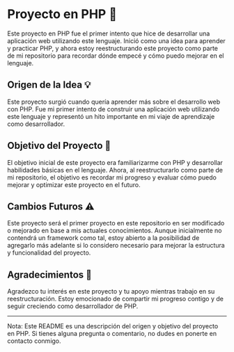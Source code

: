 # Proyecto en PHP 🚀

Este proyecto en PHP fue el primer intento que hice de desarrollar una aplicación web utilizando este lenguaje. Inició como una idea para aprender y practicar PHP, y ahora estoy reestructurando este proyecto como parte de mi repositorio para recordar dónde empecé y cómo puedo mejorar en el lenguaje.

## Origen de la Idea 💡

Este proyecto surgió cuando quería aprender más sobre el desarrollo web con PHP. Fue mi primer intento de construir una aplicación web utilizando este lenguaje y representó un hito importante en mi viaje de aprendizaje como desarrollador.

## Objetivo del Proyecto 🎯

El objetivo inicial de este proyecto era familiarizarme con PHP y desarrollar habilidades básicas en el lenguaje. Ahora, al reestructurarlo como parte de mi repositorio, el objetivo es recordar mi progreso y evaluar cómo puedo mejorar y optimizar este proyecto en el futuro.

## Cambios Futuros ⚠️

Este proyecto será el primer proyecto en este repositorio en ser modificado o mejorado en base a mis actuales conocimientos. Aunque inicialmente no contendrá un framework como tal, estoy abierto a la posibilidad de agregarlo más adelante si lo considero necesario para mejorar la estructura y funcionalidad del proyecto.

## Agradecimientos 🙌

Agradezco tu interés en este proyecto y tu apoyo mientras trabajo en su reestructuración. Estoy emocionado de compartir mi progreso contigo y de seguir creciendo como desarrollador de PHP.

---

Nota: Este README es una descripción del origen y objetivo del proyecto en PHP. Si tienes alguna pregunta o comentario, no dudes en ponerte en contacto conmigo.
